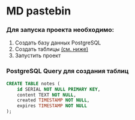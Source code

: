 # MD pastebin

### Для запуска проекта необходимо:

1. Создать базу данных PostgreSQL
2. Создать таблицы [(см. ниже)](#postgresql-query-для-создания-таблиц)
3. Запустить проект

### PostgreSQL Query для создания таблиц
```SQL
CREATE TABLE notes (
    id SERIAL NOT NULL PRIMARY KEY, 
    content TEXT NOT NULL,
    created TIMESTAMP NOT NULL,
    expires TIMESTAMP NOT NULL
);
```

